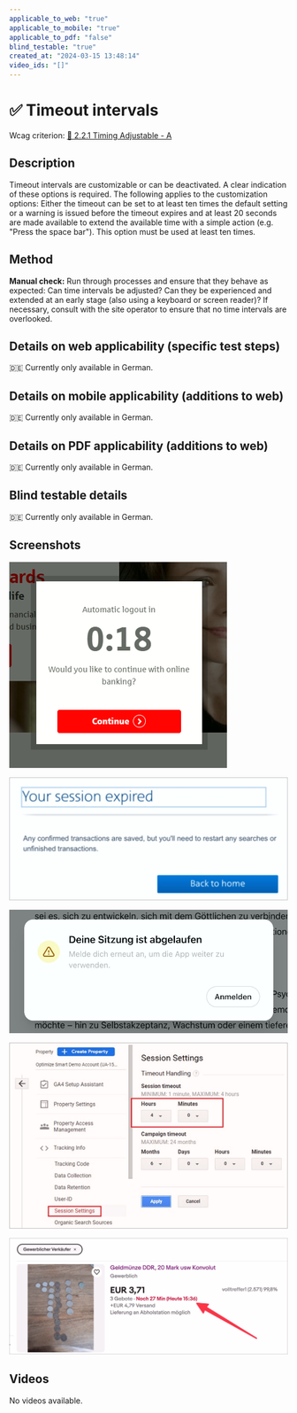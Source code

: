 ```yaml
---
applicable_to_web: "true"
applicable_to_mobile: "true"
applicable_to_pdf: "false"
blind_testable: "true"
created_at: "2024-03-15 13:48:14"
video_ids: "[]"
---
```


# ✅ Timeout intervals

Wcag criterion: [📜 2.2.1 Timing Adjustable - A](..)

## Description

Timeout intervals are customizable or can be deactivated. A clear indication of these options is required. The following applies to the customization options: Either the timeout can be set to at least ten times the default setting or a warning is issued before the timeout expires and at least 20 seconds are made available to extend the available time with a simple action (e.g. "Press the space bar"). This option must be used at least ten times.

## Method

**Manual check:** Run through processes and ensure that they behave as expected: Can time intervals be adjusted? Can they be experienced and extended at an early stage (also using a keyboard or screen reader)? If necessary, consult with the site operator to ensure that no time intervals are overlooked.

## Details on web applicability (specific test steps)

🇩🇪 Currently only available in German.

## Details on mobile applicability (additions to web)

🇩🇪 Currently only available in German.

## Details on PDF applicability (additions to web)

🇩🇪 Currently only available in German.

## Blind testable details

🇩🇪 Currently only available in German.

## Screenshots

![Hinweis auf eine ablaufende Session (mit einfacher Möglichkeit, diese zu verlängern)](images/hinweis-auf-eine-ablaufende-session-mit-einfacher-mglichkeit-diese-zu-verlngern.png)

![Meldung, dass aktuelle Session bereits abgelaufen ist](images/meldung-dass-aktuelle-session-bereits-abgelaufen-ist.png)

![Eine weitere solche Meldung, dass die Sitzung abgelaufen ist](images/eine-weitere-solche-meldung-dass-die-sitzung-abgelaufen-ist.png)

![Möglichkeiten um Anpassen der Dauer einer Session](images/mglichkeiten-um-anpassen-der-dauer-einer-session.png)

![Restdauer bei einer Online-Auktion](images/restdauer-bei-einer-online-auktion.png)

## Videos

No videos available.
